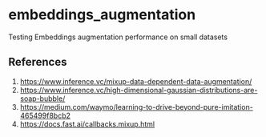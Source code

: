 # embeddings_augmentation
 
Testing Embeddings augmentation performance on small datasets

## References
1. https://www.inference.vc/mixup-data-dependent-data-augmentation/
2. https://www.inference.vc/high-dimensional-gaussian-distributions-are-soap-bubble/
3. https://medium.com/waymo/learning-to-drive-beyond-pure-imitation-465499f8bcb2
4. https://docs.fast.ai/callbacks.mixup.html
